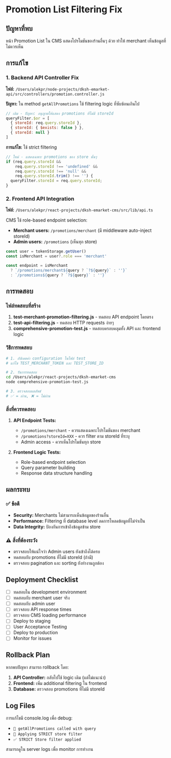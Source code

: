 # Promotion List Filtering Fix

## ปัญหาที่พบ
หน้า Promotion List ใน CMS แสดงโปรโมชันของร้านอื่นๆ ด้วย ทำให้ merchant เห็นข้อมูลที่ไม่ควรเห็น

## การแก้ไข

### 1. Backend API Controller Fix
**ไฟล์:** `/Users/alekpr/node-projects/dksh-emarket-api/src/controllers/promotion.controller.js`

**ปัญหา:** ใน method `getAllPromotions` ใช้ filtering logic ที่ซับซ้อนเกินไป
```javascript
// เดิม - ปัญหา: อนุญาตให้แสดง promotions ที่ไม่มี storeId
queryFilter.$or = [
  { storeId: req.query.storeId },
  { storeId: { $exists: false } },
  { storeId: null }
]
```

**การแก้ไข:** ใช้ strict filtering
```javascript
// ใหม่ - แสดงเฉพาะ promotions ของ store นั้นๆ
if (req.query.storeId && 
    req.query.storeId !== 'undefined' && 
    req.query.storeId !== 'null' && 
    req.query.storeId.trim() !== '') {
  queryFilter.storeId = req.query.storeId;
}
```

### 2. Frontend API Integration
**ไฟล์:** `/Users/alekpr/react-projects/dksh-emarket-cms/src/lib/api.ts`

CMS ใช้ role-based endpoint selection:
- **Merchant users:** `/promotions/merchant` (มี middleware auto-inject storeId)
- **Admin users:** `/promotions` (เห็นทุก store)

```typescript
const user = tokenStorage.getUser()
const isMerchant = user?.role === 'merchant'

const endpoint = isMerchant 
  ? `/promotions/merchant${query ? `?${query}` : ''}` 
  : `/promotions${query ? `?${query}` : ''}`
```

## การทดสอบ

### ไฟล์ทดสอบที่สร้าง

1. **test-merchant-promotion-filtering.js** - ทดสอบ API endpoint โดยตรง
2. **test-api-filtering.js** - ทดสอบ HTTP requests ง่ายๆ
3. **comprehensive-promotion-test.js** - ทดสอบครอบคลุมทั้ง API และ frontend logic

### วิธีการทดสอบ

```bash
# 1. อัปเดตค่า configuration ในไฟล์ test
# แก้ไข TEST_MERCHANT_TOKEN และ TEST_STORE_ID

# 2. รันการทดสอบ
cd /Users/alekpr/react-projects/dksh-emarket-cms
node comprehensive-promotion-test.js

# 3. ตรวจสอบผลลัพธ์
# ✅ = ผ่าน, ❌ = ไม่ผ่าน
```

### สิ่งที่ควรทดสอบ

1. **API Endpoint Tests:**
   - `/promotions/merchant` - ควรแสดงเฉพาะโปรโมชันของ merchant
   - `/promotions?storeId=XXX` - ควร filter ตาม storeId ที่ระบุ
   - Admin access - ควรเห็นโปรโมชันทุก store

2. **Frontend Logic Tests:**
   - Role-based endpoint selection
   - Query parameter building
   - Response data structure handling

## ผลกระทบ

### ✅ ข้อดี
- **Security:** Merchants ไม่สามารถเห็นข้อมูลของร้านอื่น
- **Performance:** Filtering ที่ database level ลดการโหลดข้อมูลที่ไม่จำเป็น
- **Data Integrity:** ป้องกันการเข้าถึงข้อมูลข้าม store

### ⚠️ สิ่งที่ต้องระวัง
- ตรวจสอบให้แน่ใจว่า Admin users ยังเข้าถึงได้ครบ
- ทดสอบกับ promotions ที่ไม่มี storeId (ถ้ามี)
- ตรวจสอบ pagination และ sorting ยังทำงานถูกต้อง

## Deployment Checklist

- [ ] ทดสอบใน development environment
- [ ] ทดสอบกับ merchant user จริง
- [ ] ทดสอบกับ admin user
- [ ] ตรวจสอบ API response times
- [ ] ตรวจสอบ CMS loading performance
- [ ] Deploy to staging
- [ ] User Acceptance Testing
- [ ] Deploy to production
- [ ] Monitor for issues

## Rollback Plan

หากพบปัญหา สามารถ rollback โดย:

1. **API Controller:** กลับไปใช้ logic เดิม (แต่ไม่แนะนำ)
2. **Frontend:** เพิ่ม additional filtering ใน frontend
3. **Database:** ตรวจสอบ promotions ที่ไม่มี storeId

## Log Files

การแก้ไขมี console.log เพื่อ debug:
- `🎯 getAllPromotions called with query`
- `🏪 Applying STRICT store filter`
- `✅ STRICT Store filter applied`

สามารถดูใน server logs เพื่อ monitor การทำงาน